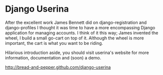 # Django Userina

After the excellent work James Bennett did on django-registration and
django-profiles I thought it was time to have a more encompassing Django
application for managing accounts. I think of it this way; James invented the
wheel, I build a small go-cart on top of it. Although the wheel is more
important, the cart is what you want to be riding.

Hilarious introduction aside, you should visit userina's website for more
information, documentation and (soon) a demo.

http://bread-and-pepper.github.com/django-userina
